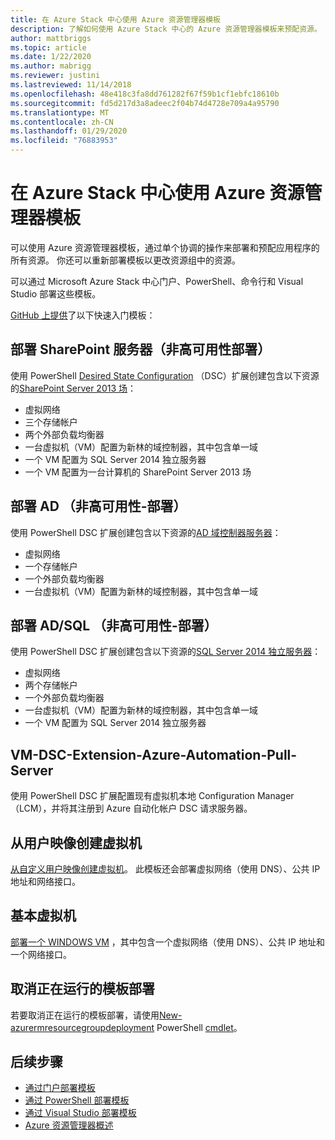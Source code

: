 ```yaml
---
title: 在 Azure Stack 中心使用 Azure 资源管理器模板
description: 了解如何使用 Azure Stack 中心的 Azure 资源管理器模板来预配资源。
author: mattbriggs
ms.topic: article
ms.date: 1/22/2020
ms.author: mabrigg
ms.reviewer: justini
ms.lastreviewed: 11/14/2018
ms.openlocfilehash: 48e418c3fa8dd761282f67f59b1cf1ebfc18610b
ms.sourcegitcommit: fd5d217d3a8adeec2f04b74d4728e709a4a95790
ms.translationtype: MT
ms.contentlocale: zh-CN
ms.lasthandoff: 01/29/2020
ms.locfileid: "76883953"
---
```

# <a name="use-azure-resource-manager-templates-in-azure-stack-hub"></a>在 Azure Stack 中心使用 Azure 资源管理器模板

可以使用 Azure 资源管理器模板，通过单个协调的操作来部署和预配应用程序的所有资源。 你还可以重新部署模板以更改资源组中的资源。

可以通过 Microsoft Azure Stack 中心门户、PowerShell、命令行和 Visual Studio 部署这些模板。

[GitHub 上提供](https://aka.ms/azurestackgithub)了以下快速入门模板：

## <a name="deploy-sharepoint-server-non-high-availability-deployment"></a>部署 SharePoint 服务器（非高可用性部署）

使用 PowerShell [Desired State Configuration](/powershell/scripting/dsc/overview/overview) （DSC）扩展创建包含以下资源的[SharePoint Server 2013 场](https://github.com/Azure/AzureStack-QuickStart-Templates/tree/master/sharepoint-2013-non-ha)：

* 虚拟网络
* 三个存储帐户
* 两个外部负载均衡器
* 一台虚拟机（VM）配置为新林的域控制器，其中包含单一域
* 一个 VM 配置为 SQL Server 2014 独立服务器
* 一个 VM 配置为一台计算机的 SharePoint Server 2013 场

## <a name="deploy-ad-non-high-availability-deployment"></a>部署 AD （非高可用性-部署）

使用 PowerShell DSC 扩展创建包含以下资源的[AD 域控制器服务器](https://github.com/Azure/AzureStack-QuickStart-Templates/tree/master/ad-non-ha)：

* 虚拟网络
* 一个存储帐户
* 一个外部负载均衡器
* 一台虚拟机（VM）配置为新林的域控制器，其中包含单一域

## <a name="deploy-adsql-non-high-availability-deployment"></a>部署 AD/SQL （非高可用性-部署）

使用 PowerShell DSC 扩展创建包含以下资源的[SQL Server 2014 独立服务器](https://github.com/Azure/AzureStack-QuickStart-Templates/tree/master/sql-2014-non-ha)：

* 虚拟网络
* 两个存储帐户
* 一个外部负载均衡器
* 一台虚拟机（VM）配置为新林的域控制器，其中包含单一域
* 一个 VM 配置为 SQL Server 2014 独立服务器

## <a name="vm-dsc-extension-azure-automation-pull-server"></a>VM-DSC-Extension-Azure-Automation-Pull-Server

使用 PowerShell DSC 扩展配置现有虚拟机本地 Configuration Manager （LCM），并将其注册到 Azure 自动化帐户 DSC 请求服务器。

## <a name="create-a-virtual-machine-from-a-user-image"></a>从用户映像创建虚拟机

[从自定义用户映像创建虚拟机](https://github.com/Azure/AzureStack-QuickStart-Templates/tree/master/101-vm-create-from-customimage)。 此模板还会部署虚拟网络（使用 DNS）、公共 IP 地址和网络接口。

## <a name="basic-virtual-machine"></a>基本虚拟机

[部署一个 WINDOWS VM](https://aka.ms/aa6zdzx) ，其中包含一个虚拟网络（使用 DNS）、公共 IP 地址和一个网络接口。

## <a name="cancel-a-running-template-deployment"></a>取消正在运行的模板部署

若要取消正在运行的模板部署，请使用[New-azurermresourcegroupdeployment](/powershell/module/azurerm.resources/stop-azurermresourcegroupdeployment) PowerShell [cmdlet](/powershell/scripting/developer/cmdlet/cmdlet-overview)。

## <a name="next-steps"></a>后续步骤

* [通过门户部署模板](azure-stack-deploy-template-portal.md)
* [通过 PowerShell 部署模板](azure-stack-deploy-template-powershell.md)
* [通过 Visual Studio 部署模板](azure-stack-deploy-template-visual-studio.md)
* [Azure 资源管理器概述](/azure/azure-resource-manager/resource-group-overview)
